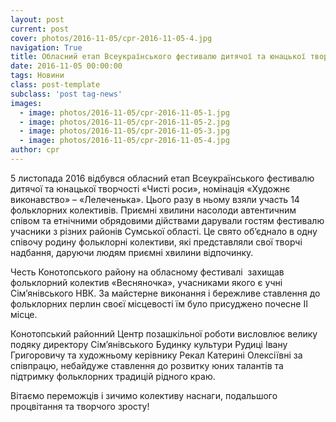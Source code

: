 ```yaml
---
layout: post
current: post
cover: photos/2016-11-05/cpr-2016-11-05-4.jpg
navigation: True
title: Обласний етап Всеукраїнського фестивалю дитячої та юнацької творчості «Чисті роси»
date: 2016-11-05 00:00:00
tags: Новини
class: post-template
subclass: 'post tag-news'
images:
  - image: photos/2016-11-05/cpr-2016-11-05-1.jpg
  - image: photos/2016-11-05/cpr-2016-11-05-2.jpg
  - image: photos/2016-11-05/cpr-2016-11-05-3.jpg
  - image: photos/2016-11-05/cpr-2016-11-05-4.jpg
author: cpr
---
```


5 листопада 2016 відбувся обласний етап Всеукраїнського фестивалю дитячої та юнацької творчості «Чисті роси», номінація «Художнє виконавство» &#8211; «Лелеченька». Цього разу в ньому взяли участь 14 фольклорних колекти­вів. Приємні хвилини насолоди автентичним співом та етнічними обрядовими дійствами дарували гостям фестивалю учасники з різних районів Сумської області. Це свято об’єднало в одну співочу родину фольклорні колективи, які представляли свої творчі надбання, даруючи людям приємні хвилини відпочинку.

Честь Конотопського району на обласному фестивалі  захищав фольклорний колектив «Весняночка», учасниками якого є учні Сім&#8217;янівського НВК. За майстерне виконання і бережливе ставлення до фольклорних пер­­лин своєї місцевості їм було присуджено почесне ІІ місце.

Конотопський районний Центр позашкільної роботи висловлює велику подяку директору Сім&#8217;янівського Будинку культури Рудиці Івану Григоровичу та художньому керівнику Рекал Катерині Олексіївні за співпрацю, небайдуже ставлення до розвитку юних талантів та підтримку фольклорних традицій рідного краю.

Вітаємо переможців і зичимо колективу наснаги, подальшого процвітання та творчого зросту!
